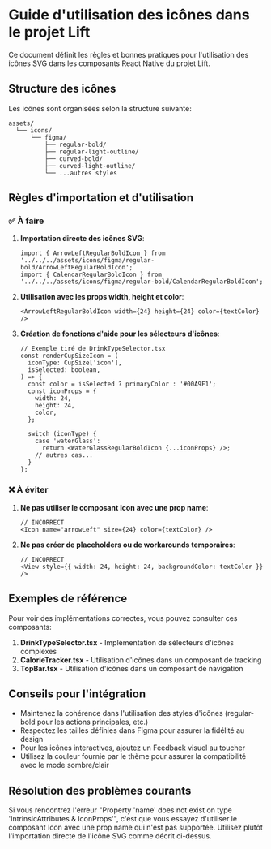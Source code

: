 # Guide d'utilisation des icônes dans le projet Lift

Ce document définit les règles et bonnes pratiques pour l'utilisation des icônes SVG dans les composants React Native du projet Lift.

## Structure des icônes

Les icônes sont organisées selon la structure suivante:

```
assets/
  └── icons/
      └── figma/
          ├── regular-bold/
          ├── regular-light-outline/
          ├── curved-bold/
          ├── curved-light-outline/
          └── ...autres styles
```

## Règles d'importation et d'utilisation

### ✅ À faire

1. **Importation directe des icônes SVG**:

   ```tsx
   import { ArrowLeftRegularBoldIcon } from '../../../assets/icons/figma/regular-bold/ArrowLeftRegularBoldIcon';
   import { CalendarRegularBoldIcon } from '../../../assets/icons/figma/regular-bold/CalendarRegularBoldIcon';
   ```

2. **Utilisation avec les props width, height et color**:

   ```tsx
   <ArrowLeftRegularBoldIcon width={24} height={24} color={textColor} />
   ```

3. **Création de fonctions d'aide pour les sélecteurs d'icônes**:
   ```tsx
   // Exemple tiré de DrinkTypeSelector.tsx
   const renderCupSizeIcon = (
     iconType: CupSize['icon'],
     isSelected: boolean,
   ) => {
     const color = isSelected ? primaryColor : '#00A9F1';
     const iconProps = {
       width: 24,
       height: 24,
       color,
     };

     switch (iconType) {
       case 'waterGlass':
         return <WaterGlassRegularBoldIcon {...iconProps} />;
       // autres cas...
     }
   };
   ```

### ❌ À éviter

1. **Ne pas utiliser le composant Icon avec une prop name**:

   ```tsx
   // INCORRECT
   <Icon name="arrowLeft" size={24} color={textColor} />
   ```

2. **Ne pas créer de placeholders ou de workarounds temporaires**:
   ```tsx
   // INCORRECT
   <View style={{ width: 24, height: 24, backgroundColor: textColor }} />
   ```

## Exemples de référence

Pour voir des implémentations correctes, vous pouvez consulter ces composants:

1. **DrinkTypeSelector.tsx** - Implémentation de sélecteurs d'icônes complexes
2. **CalorieTracker.tsx** - Utilisation d'icônes dans un composant de tracking
3. **TopBar.tsx** - Utilisation d'icônes dans un composant de navigation

## Conseils pour l'intégration

- Maintenez la cohérence dans l'utilisation des styles d'icônes (regular-bold pour les actions principales, etc.)
- Respectez les tailles définies dans Figma pour assurer la fidélité au design
- Pour les icônes interactives, ajoutez un Feedback visuel au toucher
- Utilisez la couleur fournie par le thème pour assurer la compatibilité avec le mode sombre/clair

## Résolution des problèmes courants

Si vous rencontrez l'erreur "Property 'name' does not exist on type 'IntrinsicAttributes & IconProps'", c'est que vous essayez d'utiliser le composant Icon avec une prop name qui n'est pas supportée. Utilisez plutôt l'importation directe de l'icône SVG comme décrit ci-dessus.
